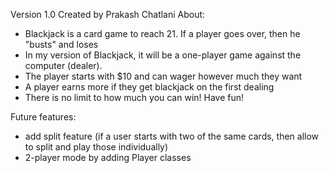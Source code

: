 Version 1.0
Created by Prakash Chatlani
About:
  - Blackjack is a card game to reach 21. If a player goes over, then he "busts" and loses
  - In my version of Blackjack, it will be a one-player game against the computer (dealer).
  - The player starts with $10 and can wager however much they want
  - A player earns more if they get blackjack on the first dealing
  - There is no limit to how much you can win! Have fun!

Future features:
  - add split feature (if a user starts with two of the same cards, then allow to split and play those individually)
  - 2-player mode by adding Player classes
 

